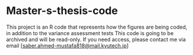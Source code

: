 # Master-s-thesis-code
This project is an R code that represents how the figures are being coded, in addition to the variance assessment tests
This code is going to be archived and will be read-only. If you need access, please contact me via email [saber.ahmed-mustafa818@mail.kyutech.jp]
